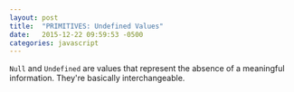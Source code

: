 ```yaml
---
layout: post
title:  "PRIMITIVES: Undefined Values"
date:   2015-12-22 09:59:53 -0500
categories: javascript
---
```


`Null` and `Undefined` are values that represent the absence of a meaningful information. They're basically interchangeable.